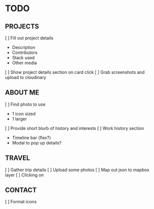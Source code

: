 # TODO

## PROJECTS

[ ] Fill out project details

- Description
- Contributors
- Stack used
- Other media

[ ] Show project details section on card click
[ ] Grab screenshots and upload to cloudinary

## ABOUT ME

[ ] Find photo to use

- 1 icon sized
- 1 larger

[ ] Provide short blurb of history and interests
[ ] Work history section

- Timeline bar (flex?)
- Modal to pop up details?

## TRAVEL

[ ] Gather trip details
[ ] Upload some photos
[ ] Map out json to mapbox layer
[ ] Clicking on

## CONTACT

[ ] Format icons
